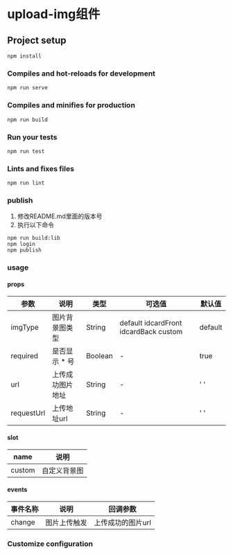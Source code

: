 # upload-img组件

## Project setup
```
npm install
```

### Compiles and hot-reloads for development
```
npm run serve
```

### Compiles and minifies for production
```
npm run build
```

### Run your tests
```
npm run test
```

### Lints and fixes files
```
npm run lint
```

### publish
1. 修改README.md里面的版本号
2. 执行以下命令
```
npm run build:lib
npm login
npm publish
```

### usage

#### props
参数     | 说明       |  类型    | 可选值         |  默认值
-|-|-|-|-
imgType  | 图片背景图类型       | String  | default idcardFront idcardBack custom    | default |
required | 是否显示 * 号        | Boolean | -                            | true |
url      | 上传成功图片地址     | String  | -                                | ' ' |
requestUrl | 上传地址url        | String  | -                                | ' ' |

#### slot
name     | 说明  
-|-
custom      | 自定义背景图   

#### events
事件名称     | 说明          |  回调参数
-|-|-
change      | 图片上传触发   | 上传成功的图片url 

### Customize configuration
